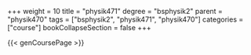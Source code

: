 +++
weight = 10
title = "physik471"
degree = "bsphysik2"
parent = "physik470"
tags = ["bsphysik2", "physik471", "physik470"]
categories = ["course"]
bookCollapseSection = false
+++

{{< genCoursePage >}}
